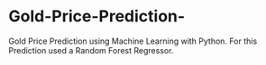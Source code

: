 # Gold-Price-Prediction-
 Gold Price Prediction using Machine Learning with Python. For this Prediction used a Random Forest Regressor.
